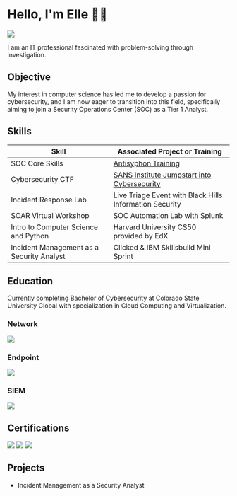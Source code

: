 # Hello, I'm Elle 👋🏾
<a href="https://linkedin.com/in/ellefulton"><img src="https://img.shields.io/badge/-LinkedIn-0072b1?&style=for-the-badge&logo=linkedin&logoColor=white" /></a>

I am an IT professional fascinated with problem-solving through investigation.

## Objective

My interest in computer science has led me to develop a passion for cybersecurity, and I am now eager to transition into this field, specifically aiming to join a Security Operations Center (SOC) as a Tier 1 Analyst.

## Skills

| Skill                                         | Associated Project or Training|
|-----------------------------------------------|----------------------------|
| SOC Core Skills                               | <a href="[https://google.com](https://www.antisyphontraining.com/on-demand-courses/soc-core-skills-w-john-strand/)">Antisyphon Training</a>|
| Cybersecurity CTF                             | <a href="[https://google.com](https://www.sans.org/mlp/jumpstart-into-cyber/)">SANS Institute Jumpstart into Cybersecurity</a>|
| Incident Response Lab                         | Live Triage Event with Black Hills Information Security|
| SOAR Virtual Workshop                         | SOC Automation Lab with Splunk|
| Intro to Computer Science and Python          | Harvard University CS50 provided by EdX|
| Incident Management as a Security Analyst     | Clicked & IBM Skillsbuild Mini Sprint|

## Education
Currently completing Bachelor of Cybersecurity at Colorado State University Global with specialization in Cloud Computing and Virtualization.

### Network
<div>
    <img src="https://img.shields.io/badge/-Wireshark-1679A7?&style=for-the-badge&logo=Wireshark&logoColor=white" />
    
</div>

### Endpoint
<div>
    <img src="https://img.shields.io/badge/-Microsoft_Defender_for_Endpoint-00A4EF?&style=for-the-badge&logo=Microsoft&logoColor=white" />
   
</div>

### SIEM
<div>
    <img src="https://img.shields.io/badge/-Splunk-000000?&style=for-the-badge&logo=Splunk&logoColor=white" />
</div>

## Certifications
<div>
<a href="https://www.credly.com/badges/c5744dc1-0bfd-4ea3-95a8-43b0d1b18ba7/public_url" ><img src="https://img.shields.io/badge/-CC-4D4D4D?&style=for-the-badge&logo=ISC2&logoColor=white" /></a>
<a href="https://www.credly.com/badges/f33f306f-414a-4fc6-a610-1fa2cf5dd130/public_url" ><img src="https://img.shields.io/badge/-Security%2B-FF0000?&style=for-the-badge&logo=CompTIA&logoColor=white" /></a>
<a href="https://www.credly.com/badges/569043bd-cd73-4c82-8439-4ba64c6125ff/public_url" ><img src="https://img.shields.io/badge/-PMP-007ACC?&style=for-the-badge&logo=PMI&logoColor=white" /></a>
</div>

## Projects
- Incident Management as a Security Analyst
